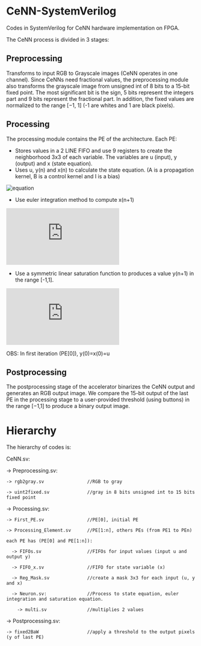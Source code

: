 # CeNN-SystemVerilog

Codes in SystemVerilog for CeNN hardware implementation on FPGA.

The CeNN process is divided in 3 stages:

## Preprocessing

Transforms to input RGB to Grayscale images (CeNN operates in one channel).
Since CeNNs need fractional values, the preprocessing module also transforms the grayscale image from unsigned int of 8 bits to a 15-bit fixed point. The most significant bit is the sign, 5 bits represent the integers part and 9 bits represent the fractional part. In addition, the fixed values are normalized to the range [−1, 1] (-1 are whites and 1 are black pixels).

## Processing 

The processing module contains the PE of the architecture.
Each PE:

* Stores values in a 2 LINE FIFO and use 9 registers to create the neighborhood 3x3 of each variable. The variables are u (input), y (output) and x (state equation).
* Uses u, y(n) and x(n) to calculate the state equation. (A is a propagation kernel, B is a control kernel and I is a bias)

![equation](http://www.sciweavers.org/tex2img.php?eq=f_{ij}(n)%3D%20-x_{ij}(n)%2B\sum_{(k,%20l)%20\in%20C(i,%20j)}a_{kl}y_{kl}(n)%2B%0A\sum_{(k,%20l)%20\in%20C(i,j)}b_{kl}u_{kl}%20%2B%20I&bc=White&fc=Black&im=jpg&fs=12&ff=arev&edit=0)

* Use euler integration method to compute x(n+1)

![equation](http://www.sciweavers.org/tex2img.php?eq=x_%7Bij%7D%28n%2B1%29%3Dx_%7Bij%7D%28n%29%2Bh%5Ccdot%20f_%7Bij%7D%28n%29&bc=White&fc=Black&im=jpg&fs=12&ff=arev&edit=0)

* Use a symmetric linear saturation function to produces a value y(n+1) in the range [-1,1].

![equation](http://www.sciweavers.org/tex2img.php?eq=y_%7Bij%7D%28n%2B1%29%3D%5Cfrac%7B1%7D%7B2%7D%28%7Cx_%7Bij%7D%28n%2B1%29%2B1%7C-%7Cx_%7Bij%7D%28n%2B1%29-1%7C%29&bc=White&fc=Black&im=jpg&fs=12&ff=arev&edit=0)

OBS: In first iteration (PE[0]), y(0)=x(0)=u 

## Postprocessing

The postprocessing stage of the accelerator binarizes the CeNN output and generates an RGB output image. We compare the 15-bit output of the last PE in the processing stage to a user-provided threshold (using buttons) in the range [−1,1] to produce a binary output image.

# Hierarchy 

The hierarchy of codes is:

CeNN.sv:

  -> Preprocessing.sv:
  
    -> rgb2gray.sv                //RGB to gray
    
    -> uint2fixed.sv              //gray in 8 bits unsigned int to 15 bits fixed point
    
  -> Processing.sv:
  
    -> First_PE.sv                //PE[0], initial PE
    
    -> Processing_Element.sv      //PE[1:n], others PEs (from PE1 to PEn)
    
    each PE has (PE[0] and PE[1:n]):
    
      -> FIFOs.sv                 //FIFOs for input values (input u and output y)
      
      -> FIFO_x.sv                //FIFO for state variable (x)
      
      -> Reg_Mask.sv              //create a mask 3x3 for each input (u, y and x)
      
      -> Neuron.sv:               //Process to state equation, euler integration and saturation equation.
      
        -> multi.sv               //multiplies 2 values
        
  -> Postprocessing.sv:
  
    -> fixed2BaW                  //apply a threshold to the output pixels (y of last PE)
  
